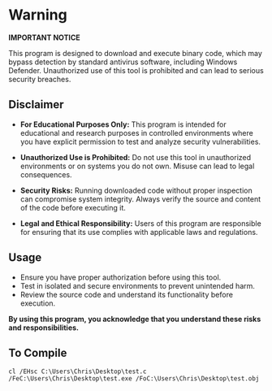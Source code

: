 # Warning

**IMPORTANT NOTICE**

This program is designed to download and execute binary code, which may bypass detection by standard antivirus software, including Windows Defender. Unauthorized use of this tool is prohibited and can lead to serious security breaches.

## Disclaimer

- **For Educational Purposes Only:** This program is intended for educational and research purposes in controlled environments where you have explicit permission to test and analyze security vulnerabilities.

- **Unauthorized Use is Prohibited:** Do not use this tool in unauthorized environments or on systems you do not own. Misuse can lead to legal consequences.

- **Security Risks:** Running downloaded code without proper inspection can compromise system integrity. Always verify the source and content of the code before executing it.

- **Legal and Ethical Responsibility:** Users of this program are responsible for ensuring that its use complies with applicable laws and regulations.

## Usage

- Ensure you have proper authorization before using this tool.
- Test in isolated and secure environments to prevent unintended harm.
- Review the source code and understand its functionality before execution.

**By using this program, you acknowledge that you understand these risks and responsibilities.**

## To Compile

```cl /EHsc C:\Users\Chris\Desktop\test.c /FeC:\Users\Chris\Desktop\test.exe /FoC:\Users\Chris\Desktop\test.obj```
